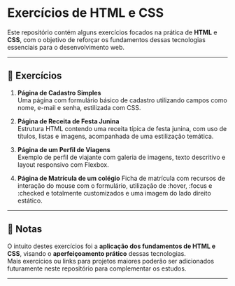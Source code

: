 # Exercícios de HTML e CSS

Este repositório contém alguns exercícios focados na prática de **HTML** e **CSS**, com o objetivo de reforçar os fundamentos dessas tecnologias essenciais para o desenvolvimento web.

---

## 📄 Exercícios

1. **Página de Cadastro Simples**  
   Uma página com formulário básico de cadastro utilizando campos como nome, e-mail e senha, estilizada com CSS.

2. **Página de Receita de Festa Junina**  
   Estrutura HTML contendo uma receita típica de festa junina, com uso de títulos, listas e imagens, acompanhada de uma estilização temática.

3. **Página de um Perfil de Viagens**  
   Exemplo de perfil de viajante com galeria de imagens, texto descritivo e layout responsivo com Flexbox.

4. **Página de Matrícula de um colégio**
   Ficha de matrícula com recursos de interação do mouse com o formulário, utilização de :hover, :focus e :checked e totalmente customizados e uma imagem do lado direito estático.

---

## 📝 Notas

O intuito destes exercícios foi a **aplicação dos fundamentos de HTML e CSS**, visando o **aperfeiçoamento prático** dessas tecnologias.  
Mais exercícios ou links para projetos maiores poderão ser adicionados futuramente neste repositório para complementar os estudos.

---
